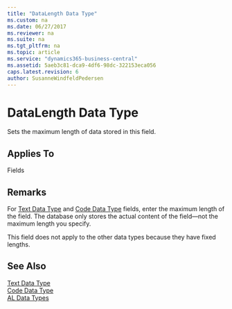```yaml
---
title: "DataLength Data Type"
ms.custom: na
ms.date: 06/27/2017
ms.reviewer: na
ms.suite: na
ms.tgt_pltfrm: na
ms.topic: article
ms.service: "dynamics365-business-central"
ms.assetid: 5aeb3c81-dca9-4df6-98dc-322153eca056
caps.latest.revision: 6
author: SusanneWindfeldPedersen
---
```

# DataLength Data Type
Sets the maximum length of data stored in this field.  
  
## Applies To  
 Fields  
  
## Remarks  
 For [Text Data Type](devenv-text-data-type.md) and [Code Data Type](devenv-code-data-type.md) fields, enter the maximum length of the field. The database only stores the actual content of the field—not the maximum length you specify.  
  
 This field does not apply to the other data types because they have fixed lengths.  
  
## See Also  
 [Text Data Type](devenv-text-data-type.md)     
 [Code Data Type](devenv-code-data-type.md)  
 [AL Data Types](devenv-al-data-types.md)
 
 